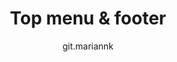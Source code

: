 ---
title: Top menu & footer
uid: en/getting-started/design-your-store/top-menu-and-footer
author: git.mariannk
---